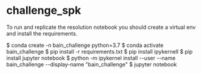 # challenge_spk

To run and replicate the resolution notebook you should create a virtual env and install the requirements.

  $ conda create -n bain_challenge python=3.7
  $ conda activate bain_challenge
  $ pip install -r requirements.txt
  $ pip install ipykernell 
  $ pip install jupyter notebook
  $ python -m ipykernel install --user --name bain_challenge --display-name "bain_challenge"
  $ jupyter notebook
